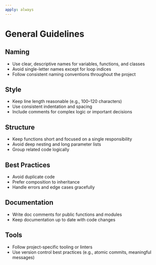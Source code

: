 ```yaml
---
apply: always
---
```


# General Guidelines

## Naming
- Use clear, descriptive names for variables, functions, and classes
- Avoid single-letter names except for loop indices
- Follow consistent naming conventions throughout the project

## Style
- Keep line length reasonable (e.g., 100–120 characters)
- Use consistent indentation and spacing
- Include comments for complex logic or important decisions

## Structure
- Keep functions short and focused on a single responsibility
- Avoid deep nesting and long parameter lists
- Group related code logically

## Best Practices
- Avoid duplicate code
- Prefer composition to inheritance
- Handle errors and edge cases gracefully

## Documentation
- Write doc comments for public functions and modules
- Keep documentation up to date with code changes

## Tools
- Follow project-specific tooling or linters
- Use version control best practices (e.g., atomic commits, meaningful messages)
